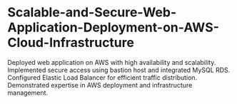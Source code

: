 # Scalable-and-Secure-Web-Application-Deployment-on-AWS-Cloud-Infrastructure
Deployed web application on AWS with high availability and scalability. Implemented secure access using bastion host and integrated MySQL RDS. Configured Elastic Load Balancer for efficient traffic distribution. Demonstrated expertise in AWS deployment and infrastructure management.
